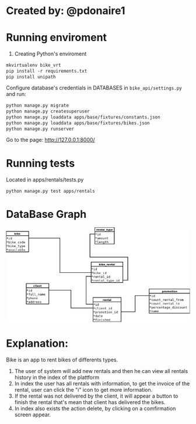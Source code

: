 # Created by: @pdonaire1

# Running enviroment
1. Creating Python's enviroment
```
mkvirtualenv bike_vrt
pip install -r requirements.txt
pip install unipath
```

Configure database's credentials in DATABASES in `bike_api/settings.py` and run:
```
python manage.py migrate
python manage.py createsuperuser
python manage.py loaddata apps/base/fixtures/constants.json
python manage.py loaddata apps/base/fixtures/bikes.json
python manage.py runserver
```

Go to the page: http://127.0.0.1:8000/

# Running tests
Located in apps/rentals/tests.py
```
python manage.py test apps/rentals
```

# DataBase Graph
![alt text](https://github.com/pdonaire1/bike/blob/master/Diagrama1.png)

# Explanation:
Bike is an app to rent bikes of differents types.
1. The user of system will add new rentals and then he can view all rentals history in the index of the plattform
2. In index the user has all rentals with information, to get the invoice of the rental, user can click the "i" icon to get more information.
3. If the rental was not delivered by the client, it will appear a button to finish the rental that's mean that client has delivered the bikes.
4. In index also exists the action delete, by clicking on a comfirmation screen appear.
